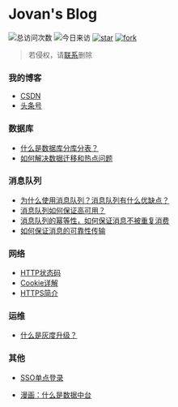 #  Jovan's Blog

![总访问次数](https://visitor-count-badge.herokuapp.com/total.svg?repo_id=DavidWhom.My_Blog)
![今日来访](https://visitor-count-badge.herokuapp.com/today.svg?repo_id=DavidWhom.My_Blog)
[![star](http://githubbadges.com/star.svg?user=DavidWhom&repo=My_Blog&style=default)](https://github.com/DavidWhom/My_Blog)
[![fork](http://githubbadges.com/fork.svg?user=DavidWhom&repo=My_Blog&style=default)](https://github.com/DavidWhom/My_Blog/fork)

> 若侵权，请[联系](https://github.com/DavidWhom/My_Blog/issues)删除

### 我的博客

+ [CSDN](https://blog.csdn.net/yingshuanglu2564 )
+ [头条号](https://www.toutiao.com/c/user/50630304368/)



### 数据库

+ [什么是数据库分库分表？](blog/什么是数据库分库分表.md)
+ [如何解决数据迁移和热点问题](blog/如何解决数据迁移和热点问题.md)



### 消息队列

+ [为什么使用消息队列？消息队列有什么优缺点？](blog/为什么使用消息队列？消息队列有什么优缺点？.md)
+ [消息队列如何保证高可用？](blog/消息队列如何保证高可用？.md)
+ [消息队列的幂等性，如何保证消息不被重复消费](blog/面试题：消息队列的幂等性，如何保证消息不被重复消费.md)
+ [如何保证消息的可靠性传输](blog/如何保证消息的可靠性传输.md)




### 网络

+ [HTTP状态码](blog/HTTP状态码.md)
+ [Cookie详解](blog/Cookie详解.md)
+ [HTTPS简介](blog/HTTPS简介.md)



### 运维

+ [什么是灰度升级？](blog/灰度升级.md)



### 其他

+ [SSO单点登录](blog/SSO单点登录.md)

+ [漫画：什么是数据中台](blog/什么是中台.md)
